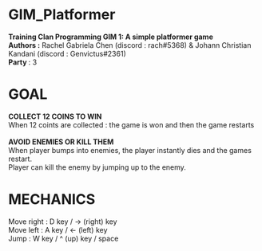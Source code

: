 # GIM_Platformer
<strong> Training Clan Programming GIM 1: A simple platformer game </strong> <br/>
<strong> Authors :</strong>  Rachel Gabriela Chen (discord : rach#5368) & Johann Christian Kandani (discord : Genvictus#2361) <br/>
<strong> Party </strong>: 3 <br/>

# GOAL
<strong> COLLECT 12 COINS TO WIN </strong> <br/>
When 12 coints are collected : the game is won and then the game restarts </br>
</br>
<strong> AVOID ENEMIES OR KILL THEM </strong> <br/>
When player bumps into enemies, the player instantly dies and the games restart.</br>
Player can kill the enemy by jumping up to the enemy. </br>

# MECHANICS
Move right :  D  key / -> (right) key </br>
Move left : A key / <- (left) key </br>
Jump : W key / ^ (up) key / space </br>

